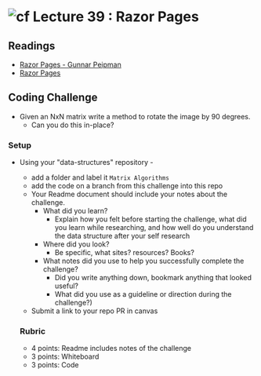 ![cf](http://i.imgur.com/7v5ASc8.png) Lecture 39 : Razor Pages
=====================================

## Readings
- [Razor Pages - Gunnar Peipman](http://gunnarpeipman.com/2017/05/razor-pages/)
- [Razor Pages](https://docs.microsoft.com/en-us/aspnet/core/mvc/razor-pages/?tabs=visual-studio)

## Coding Challenge
- Given an NxN matrix write a method to rotate the image by 90 degrees.
	- Can you do this in-place?

### Setup
- Using your "data-structures" repository -
  - add a folder and label it `Matrix Algorithms`
  - add the code on a branch from this challenge into this repo
  - Your Readme document should include your notes about the challenge.
	- What did you learn? 
		- Explain how you felt before starting the challenge, what did you learn while researching, and how well do you understand the data structure after your self research
	- Where did you look? 
		- Be specific, what sites? resources? Books?
	- What notes did you use to help you successfully complete the challenge? 
		- Did you write anything down, bookmark anything that looked useful? 
		- What did you use as a guideline or direction during the challenge?)
  - Submit a link to your repo PR in canvas
  
  
  ### Rubric
  - 4 points: Readme includes notes of the challenge
  - 3 points: Whiteboard 
  - 3 points: Code
